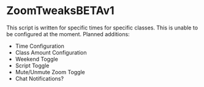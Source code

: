 # ZoomTweaksBETAv1
 
This script is written for specific times for specific classes. This is unable to be configured at the moment.
Planned additions:
- Time Configuration
- Class Amount Configuration
- Weekend Toggle
- Script Toggle
- Mute/Unmute Zoom Toggle
- Chat Notifications?

